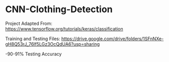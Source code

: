 # CNN-Clothing-Detection
Project Adapted From: https://www.tensorflow.org/tutorials/keras/classification

Training and Testing Files: https://drive.google.com/drive/folders/1SFnNXe-gH8Q53rJ_76lf5LGz3OcQdUA6?usp=sharing

-90-91% Testing Accuracy
